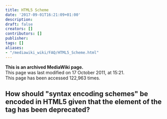 ```yaml
---
title: HTML5 Scheme
date: '2017-09-01T16:21:09+01:00'
description: 
draft: false
creators: []
contributors: []
publisher: 
tags: []
aliases:
- "/mediawiki_wiki/FAQ/HTML5_Scheme.html"
---
```


 **This is an archived MediaWiki page.**  
This page was last modified on 17 October 2011, at 15:21.  
This page has been accessed 122,963 times.

## How should "syntax encoding schemes" be encoded in HTML5 given that the <scheme> element of the <meta> tag has been deprecated? 

